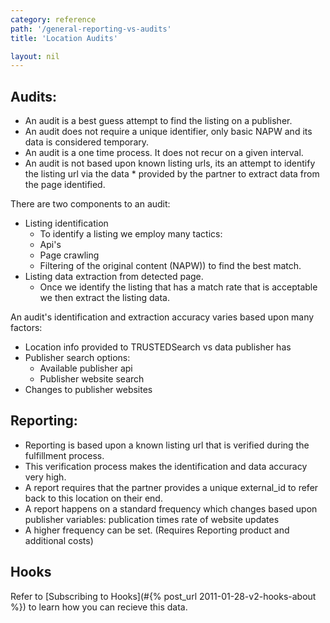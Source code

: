 ```yaml
---
category: reference
path: '/general-reporting-vs-audits'
title: 'Location Audits'

layout: nil
---
```



## Audits:
* An audit is a best guess attempt to find the listing on a publisher.
* An audit does not require a unique identifier, only basic NAPW and its data is considered temporary.
* An audit is a one time process. It does not recur on a given interval.
* An audit is not based upon known listing urls, its an attempt to identify the listing url via the data * provided by the partner to extract data from the page identified.

There are two components to an audit:

* Listing identification
	* To identify a listing we employ many tactics:
	* Api's
	* Page crawling
	* Filtering of the original content (NAPW)) to find the best match.
* Listing data extraction from detected page.
	* Once we identify the listing that has a match rate that is acceptable we then extract the listing data.

An audit's identification and extraction accuracy varies based upon many factors: 

* Location info provided to TRUSTEDSearch vs data publisher has
* Publisher search options:
	* Available publisher api 
	* Publisher website search
* Changes to publisher websites

## Reporting:

* Reporting is based upon a known listing url that is verified during the fulfillment process.
* This verification process makes the identification and data accuracy very high.
* A report requires that the partner provides a unique external_id to refer back to  this location on their end.
* A report happens on a standard frequency which changes based upon publisher variables:
	publication times rate of website updates
* A higher frequency can be set. (Requires Reporting product and additional costs)

## Hooks
Refer to [Subscribing to Hooks](#{% post_url 2011-01-28-v2-hooks-about %}) to learn how you can recieve this data.